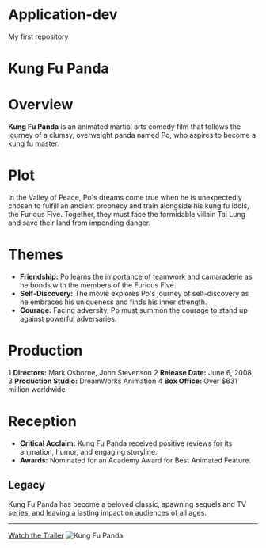 # Application-dev
My first repository
# Kung Fu Panda

# Overview
**Kung Fu Panda** is an animated martial arts comedy film that follows the journey of a clumsy, overweight panda named Po,
who aspires to become a kung fu master.

# Plot
In the Valley of Peace, Po's dreams come true when he is unexpectedly chosen to fulfill an ancient prophecy and train alongside 
his kung fu idols, the Furious Five. Together, they must face the formidable villain Tai Lung and save their land from impending danger.

# Themes
- **Friendship:** Po learns the importance of teamwork and camaraderie as he bonds with the members of the Furious Five.
- **Self-Discovery:** The movie explores Po's journey of self-discovery as he embraces his uniqueness and finds his inner strength.
- **Courage:** Facing adversity, Po must summon the courage to stand up against powerful adversaries.

# Production
1 **Directors:** Mark Osborne, John Stevenson
2 **Release Date:** June 6, 2008
3 **Production Studio:** DreamWorks Animation
4 **Box Office:** Over $631 million worldwide

# Reception
- **Critical Acclaim:** Kung Fu Panda received positive reviews for its animation, humor, and engaging storyline.
- **Awards:** Nominated for an Academy Award for Best Animated Feature.

## Legacy
Kung Fu Panda has become a beloved classic, spawning sequels and TV series, and leaving a lasting impact on audiences of all ages.

---
[Watch the Trailer](https://www.example.com)
![Kung Fu Panda](kungfupanda.png)
